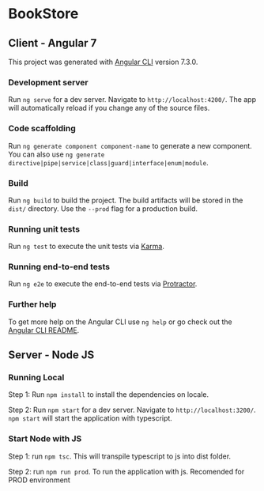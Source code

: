 # BookStore

## Client - Angular 7

This project was generated with [Angular CLI](https://github.com/angular/angular-cli) version 7.3.0.

### Development server

Run `ng serve` for a dev server. Navigate to `http://localhost:4200/`. The app will automatically reload if you change any of the source files.

### Code scaffolding

Run `ng generate component component-name` to generate a new component. You can also use `ng generate directive|pipe|service|class|guard|interface|enum|module`.

### Build

Run `ng build` to build the project. The build artifacts will be stored in the `dist/` directory. Use the `--prod` flag for a production build.

### Running unit tests

Run `ng test` to execute the unit tests via [Karma](https://karma-runner.github.io).

### Running end-to-end tests

Run `ng e2e` to execute the end-to-end tests via [Protractor](http://www.protractortest.org/).

### Further help

To get more help on the Angular CLI use `ng help` or go check out the [Angular CLI README](https://github.com/angular/angular-cli/blob/master/README.md).


## Server - Node JS

### Running Local

Step 1: Run `npm install` to install the dependencies on locale.

Step 2: Run `npm start` for a dev server. Navigate to `http://localhost:3200/`. `npm start` will start the application with typescript.

### Start Node with JS

Step 1: run `npm tsc`. This will transpile typescript to js into dist folder.

Step 2: run `npm run prod`. To run the application with js. Recomended for PROD environment